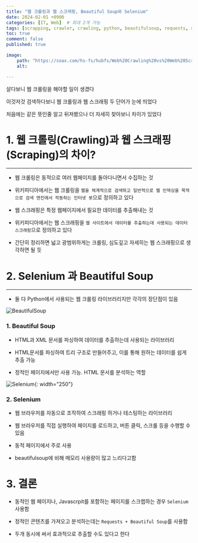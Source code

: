 ```yaml
---
title: "웹 크롤링과 웹 스크래핑, Beautiful Soup와 Selenium"
date: 2024-02-01 +0900
categories: [IT, Web]  # 최대 2개 가능
tags: [scrapping, crawler, crawling, python, beautifulsoup, requests, selenium]     # 태그는 항상 소문자로 작성할 것
toc: true
comment: false
published: true

image:
    path: "https://soax.com/hs-fs/hubfs/Web%20Crawling%20vs%20Web%20Scraping%202.png?width=1920&height=1080&name=Web%20Crawling%20vs%20Web%20Scraping%202.png"
    alt: 

---
```


살다보니 웹 크롤링을 해야할 일이 생겼다

이것저것 검색하다보니 웹 크롤링과 웹 스크래핑 두 단어가 눈에 띄었다

처음에는 같은 뜻인줄 알고 뒤져봤으나 더 자세히 찾아보니 차이가 있었다


# 1. 웹 크롤링(Crawling)과 웹 스크래핑(Scraping)의 차이?
---

- 웹 크롤링은 동적으로 여러 웹페이지를 돌아다니면서 수집하는 것 

- 위키피디아에서는 웹 크롤링을 `웹을 체계적으로 검색하고 일반적으로 웹 인덱싱을 목적으로 검색 엔진에서 작동하는 인터넷 봇`으로 정의하고 있다

- 웹 스크래핑은 특정 웹페이지에서 필요한 데이터를 추출해내는 것

- 위키피디아에서는 웹 스크래핑을 `웹 사이트에서 데이터를 추출하는데 사용되는 데이터 스크래핑`으로 정의하고 있다

- 간단히 정리하면 넓고 광범위하게는 크롤링, 심도깊고 자세히는 웹 스크래핑으로 생각하면 될 듯

#  2. Selenium 과 Beautiful Soup
---

- 둘 다 Python에서 사용되는 웹 크롤링 라이브러리지만 각각의 장단점이 있음

![BeautifulSoup](https://lh3.googleusercontent.com/o9HtAcCnpfW_o5b1lkhvrJ0lzZBJ6Lm8TwxYue4Z3K5OdekeptiGVAUEPcBC_1ra7cFqAV0QOFByNl3ub_1BJbNe3A=w640-h400-e365-rj-sc0x00ffffff)

### 1. Beautiful Soup

- HTML과 XML 문서를 파싱하여 데이터를 추출하는데 사용되는 라이브러리

- HTML문서를 파싱하여 트리 구조로 만들어주고, 이를 통해 원하는 데이터를 쉽게 추출 가능

- 정적인 페이지에서만 사용 가능. HTML 문서를 분석하는 역할

![Selenium](https://upload.wikimedia.org/wikipedia/commons/thumb/d/d5/Selenium_Logo.png/1200px-Selenium_Logo.png){: width="250"}

### 2. Selenium 

- 웹 브라우저를 자동으로 조작하여 스크래핑 하거나 테스팅하는 라이브러리

- 웹 브라우저를 직접 실행하여 페이지를 로드하고, 버튼 클릭, 스크롤 등을 수행할 수 있음

- 동적 페이지에서 주로 사용

- beautifulsoup에 비해 메모리 사용량이 많고 느리다고함

# 3. 결론

- 동적인 웹 페이지나, Javascrpit를 포함하는 페이지를 스크랩하는 경우 `Selenium` 사용함

- 정적인 콘텐츠를 가져오고 분석하는데는 `Requests + Beautiful Soup`를 사용함

- 두개 동시에 써서 효과적으로 추출할 수도 있다고 한다

